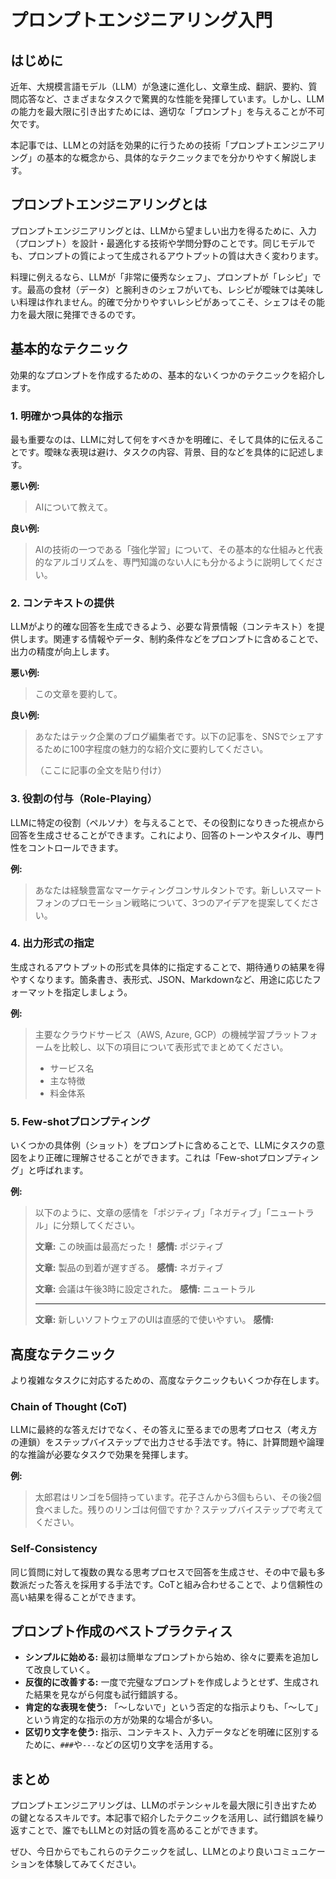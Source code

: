 # プロンプトエンジニアリング入門

## はじめに

近年、大規模言語モデル（LLM）が急速に進化し、文章生成、翻訳、要約、質問応答など、さまざまなタスクで驚異的な性能を発揮しています。しかし、LLMの能力を最大限に引き出すためには、適切な「プロンプト」を与えることが不可欠です。

本記事では、LLMとの対話を効果的に行うための技術「プロンプトエンジニアリング」の基本的な概念から、具体的なテクニックまでを分かりやすく解説します。

## プロンプトエンジニアリングとは

プロンプトエンジニアリングとは、LLMから望ましい出力を得るために、入力（プロンプト）を設計・最適化する技術や学問分野のことです。同じモデルでも、プロンプトの質によって生成されるアウトプットの質は大きく変わります。

料理に例えるなら、LLMが「非常に優秀なシェフ」、プロンプトが「レシピ」です。最高の食材（データ）と腕利きのシェフがいても、レシピが曖昧では美味しい料理は作れません。的確で分かりやすいレシピがあってこそ、シェフはその能力を最大限に発揮できるのです。

## 基本的なテクニック

効果的なプロンプトを作成するための、基本的ないくつかのテクニックを紹介します。

### 1. 明確かつ具体的な指示

最も重要なのは、LLMに対して何をすべきかを明確に、そして具体的に伝えることです。曖昧な表現は避け、タスクの内容、背景、目的などを具体的に記述します。

**悪い例:**
> AIについて教えて。

**良い例:**
> AIの技術の一つである「強化学習」について、その基本的な仕組みと代表的なアルゴリズムを、専門知識のない人にも分かるように説明してください。

### 2. コンテキストの提供

LLMがより的確な回答を生成できるよう、必要な背景情報（コンテキスト）を提供します。関連する情報やデータ、制約条件などをプロンプトに含めることで、出力の精度が向上します。

**悪い例:**
> この文章を要約して。

**良い例:**
> あなたはテック企業のブログ編集者です。以下の記事を、SNSでシェアするために100字程度の魅力的な紹介文に要約してください。
>
> （ここに記事の全文を貼り付け）

### 3. 役割の付与（Role-Playing）

LLMに特定の役割（ペルソナ）を与えることで、その役割になりきった視点から回答を生成させることができます。これにより、回答のトーンやスタイル、専門性をコントロールできます。

**例:**
> あなたは経験豊富なマーケティングコンサルタントです。新しいスマートフォンのプロモーション戦略について、3つのアイデアを提案してください。

### 4. 出力形式の指定

生成されるアウトプットの形式を具体的に指定することで、期待通りの結果を得やすくなります。箇条書き、表形式、JSON、Markdownなど、用途に応じたフォーマットを指定しましょう。

**例:**
> 主要なクラウドサービス（AWS, Azure, GCP）の機械学習プラットフォームを比較し、以下の項目について表形式でまとめてください。
>
> - サービス名
> - 主な特徴
> - 料金体系

### 5. Few-shotプロンプティング

いくつかの具体例（ショット）をプロンプトに含めることで、LLMにタスクの意図をより正確に理解させることができます。これは「Few-shotプロンプティング」と呼ばれます。

**例:**
> 以下のように、文章の感情を「ポジティブ」「ネガティブ」「ニュートラル」に分類してください。
>
> **文章:** この映画は最高だった！
> **感情:** ポジティブ
>
> **文章:** 製品の到着が遅すぎる。
> **感情:** ネガティブ
>
> **文章:** 会議は午後3時に設定された。
> **感情:** ニュートラル
>
> ---
>
> **文章:** 新しいソフトウェアのUIは直感的で使いやすい。
> **感情:**

## 高度なテクニック

より複雑なタスクに対応するための、高度なテクニックもいくつか存在します。

### Chain of Thought (CoT)

LLMに最終的な答えだけでなく、その答えに至るまでの思考プロセス（考え方の連鎖）をステップバイステップで出力させる手法です。特に、計算問題や論理的な推論が必要なタスクで効果を発揮します。

**例:**
> 太郎君はリンゴを5個持っています。花子さんから3個もらい、その後2個食べました。残りのリンゴは何個ですか？ステップバイステップで考えてください。

### Self-Consistency

同じ質問に対して複数の異なる思考プロセスで回答を生成させ、その中で最も多数派だった答えを採用する手法です。CoTと組み合わせることで、より信頼性の高い結果を得ることができます。

## プロンプト作成のベストプラクティス

- **シンプルに始める:** 最初は簡単なプロンプトから始め、徐々に要素を追加して改良していく。
- **反復的に改善する:** 一度で完璧なプロンプトを作成しようとせず、生成された結果を見ながら何度も試行錯誤する。
- **肯定的な表現を使う:** 「〜しないで」という否定的な指示よりも、「〜して」という肯定的な指示の方が効果的な場合が多い。
- **区切り文字を使う:** 指示、コンテキスト、入力データなどを明確に区別するために、`###`や`---`などの区切り文字を活用する。

## まとめ

プロンプトエンジニアリングは、LLMのポテンシャルを最大限に引き出すための鍵となるスキルです。本記事で紹介したテクニックを活用し、試行錯誤を繰り返すことで、誰でもLLMとの対話の質を高めることができます。

ぜひ、今日からでもこれらのテクニックを試し、LLMとのより良いコミュニケーションを体験してみてください。
